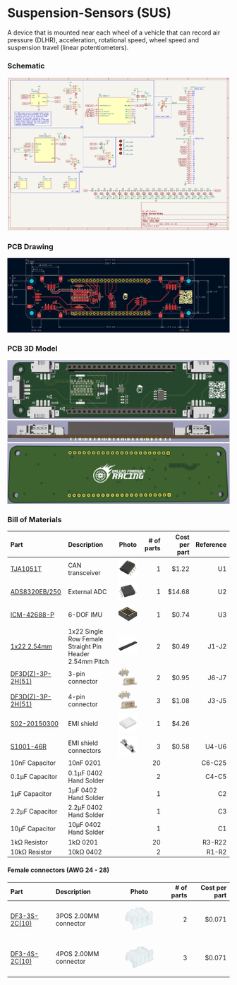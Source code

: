 # Suspension-Sensors (SUS)
A device that is mounted near each wheel of a vehicle that can record air pressure (DLHR), acceleration, rotational speed, wheel speed and suspension travel (linear potentiometers).

### Schematic
![ESP32 Hat Schematic](Images/SUS_HAT_Schematic.PNG)
### PCB Drawing
![EPS32 Hat PCB Drawing](Images/SUS_HAT_PCB_Drawing.png)
### PCB 3D Model
![ESP32 HAT PCB 3D Model](Images/SUS_HAT_PCB.png)
![ESP32 HAT PCB 3D Model](Images/SUS_HAT_PCB_1.png)
![ESP32 HAT PCB 3D Model](Images/SUS_HAT_PCB_2.png)
### Bill of Materials
|Part|Description|Photo|# of parts|Cost per part|Reference|
|:--|:--|:-:|--:|--:|--:|
|[TJA1051T](https://www.digikey.com/en/products/detail/nxp-usa-inc/TJA1051T-3-1J/5035822?utm_adgroup=General&utm_source=google&utm_medium=cpc&utm_campaign=PMax%20Shopping_Product_Zombie%20SKUs&utm_term=&utm_content=General&utm_id=go_cmp-17815035045_adg-_ad-__dev-c_ext-_prd-_sig-Cj0KCQiAoae5BhCNARIsADVLzZfN85grpeifPYBOIfQZmqBnjhDgX5-_qDHaBMGXU3fkYhMCIpdmNZ4aAuLQEALw_wcB&gad_source=1&gclid=Cj0KCQiAoae5BhCNARIsADVLzZfN85grpeifPYBOIfQZmqBnjhDgX5-_qDHaBMGXU3fkYhMCIpdmNZ4aAuLQEALw_wcB)|CAN transceiver|<img src="Images/TJA1051T.jpg" alt="TJA1051T" width="100"/>|1|$1.22|U1|
|[ADS8320EB/250](https://www.digikey.com/en/products/detail/texas-instruments/ADS8320EB-250/275813)|External ADC|<img src="Images/ADS8320EB250.jpg" alt="ADS8320EB/250" width="100"/>|1|$14.68|U2|
|[ICM-42688-P](https://www.digikey.com/en/products/detail/tdk-invensense/ICM-42688-P/10824934)|6-DOF IMU|<img src="Images/ICM-42688-P.jpg" alt="ICM-42688-P" width="100"/>|1|$0.74|U3|
|[1x22 2.54mm](https://www.ebay.com/itm/235072498164)|1x22 Single Row Female Straight Pin Header 2.54mm Pitch|<img src="Images/s-l140.jpg" alt="1x22 2.54mm" width="100"/>|2|$0.49|J1-J2|
|[DF3D(Z)-3P-2H(51)](https://www.digikey.com/en/products/detail/hirose-electric-co-ltd/DF3EA-3P-2H(51)/6148621?utm_adgroup=General&utm_source=google&utm_medium=cpc&utm_campaign=PMax%20Shopping_Product_Zombie%20SKUs&utm_term=&utm_content=General&utm_id=go_cmp-17815035045_adg-_ad-__dev-c_ext-_prd-6148621_sig-Cj0KCQjw1Yy5BhD-ARIsAI0RbXbq7SBVNmAXCWU9K1fzl8auF7Nl_61zIEXugZVVEsHFKjp7xJIr2FsaAh0eEALw_wcB&gad_source=1&gclid=Cj0KCQjw1Yy5BhD-ARIsAI0RbXbq7SBVNmAXCWU9K1fzl8auF7Nl_61zIEXugZVVEsHFKjp7xJIr2FsaAh0eEALw_wcB)|3-pin connector|<img src="Images/DF3D(Z)-3P-2H(50).jpg" alt="DF3D(Z)-3P-2H(51)" width="100"/>|2|$0.95|J6-J7|
|[DF3D(Z)-3P-2H(51)](https://www.digikey.com/en/products/detail/hirose-electric-co-ltd/DF3EA-4P-2H-51/6148543?s=N4IgTCBcDaICIDEDMBRAggWgCwAUNgAkAKAVgEYBKEAXQF8g)|4-pin connector|<img src="Images/DF3D(Z)-4P-2H(50).jpg" alt="DF3D(Z)-4P-2H(51)" width="100"/>|3|$1.08|J3-J5|
|[S02-20150300](https://www.mouser.com/ProductDetail/Harwin/S02-20150300?qs=rE7yDObIq0ygO5qZqrVEAg%3D%3D)| EMI shield | <img src="Images/S02-20150300.jpg" alt="S02-20150300" width="100"/>|1|$4.26|
|[S1001-46R](https://www.mouser.com/ProductDetail/Harwin/S1001-46R?qs=HTI7V3DFux8iE7nFrNF%2Fww%3D%3D)| EMI shield connectors |<img src="Images/S1001-46R.jpg" alt="S1001-46R" width="100"/>|3|$0.58|U4-U6|
|10nF Capacitor|10nF 0201||20||C6-C25|
|0.1μF Capacitor|0.1μF 0402 Hand Solder||2||C4-C5|
|1μF Capacitor|1μF 0402 Hand Solder||1||C2|
|2.2μF Capacitor|2.2μF 0402 Hand Solder||1||C3|
|10μF Capacitor|10μF 0402 Hand Solder||1||C1|
|1kΩ Resistor|1kΩ 0201||20||R3-R22|
|10kΩ Resistor|10kΩ 0402||2||R1-R2|


#### Female connectors (AWG 24 - 28)
|Part|Description|Photo|# of parts|Cost per part|
|:--|:--|:-:|--:|--:|
|[DF3-3S-2C(10)](https://www.digikey.com/en/products/detail/hirose-electric-co-ltd/DF3-3S-2C-10/3977787?s=N4IgjCBcoMwOxVAYygMwIYBsDOBTANCAPZQDaIALAExgAMAHLSALqEAOALlCAMocBOASwB2AcxABfQvXqIQKSBhwFiZcADYAnFU0BWFuy6ReAkeKkh6muQqV5CJSOXoUrBkJ258hYyYV1gVDZoWPaqTiAwFOq6Me6ext5mfiA0cEHQ8iHKDmoQrB5GIAAiRACuAEaYuJIWGeTFAGIwALQwLBJAA)|3POS 2.00MM connector|<img src="Images/DF3-3S-2C(10).jpg" alt="DF3-3S-2C(10)" width="100"/>|2|$0.071|
|[DF3-4S-2C(10)](https://www.digikey.com/en/products/detail/hirose-electric-co-ltd/DF3-4S-2C-10/4282726)|4POS 2.00MM connector|<img src="Images/DF3-4S-2C(10).jpg" alt="DF3-4S-2C(10)" width="100"/>|3|$0.071|